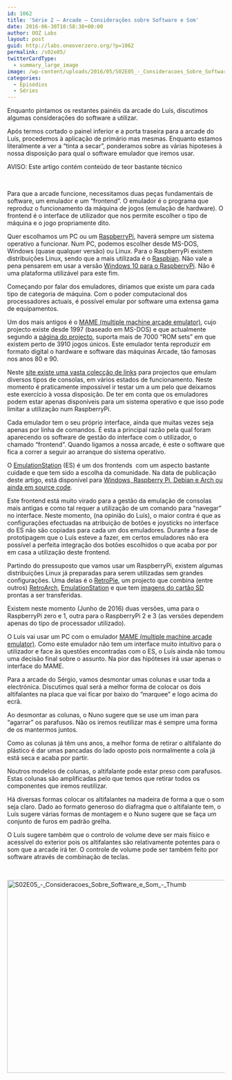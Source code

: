 ```yaml
---
id: 1062
title: 'Série 2 — Arcade — Considerações sobre Software e Som'
date: 2016-06-30T10:58:38+00:00
author: OOZ Labs
layout: post
guid: http://labs.oneoverzero.org/?p=1062
permalink: /s02e05/
twitterCardType:
  - summary_large_image
image: /wp-content/uploads/2016/05/S02E05_-_Consideracoes_Sobre_Software_e_Som_-_Thumb.jpeg
categories:
  - Episódios
  - Séries
---
```

Enquanto pintamos os restantes painéis da arcade do Luís, discutimos algumas considerações do software a utilizar.



Após termos cortado o painel inferior e a porta traseira para a arcade do Luís, procedemos à aplicação de primário mas mesmas. Enquanto estamos literalmente a ver a &#8220;tinta a secar&#8221;, ponderamos sobre as várias hipoteses à nossa disposição para qual o software emulador que iremos usar.

AVISO: Este artigo contém conteúdo de teor bastante técnico

&nbsp;

Para que a arcade funcione, necessitamos duas peças fundamentais de software, um emulador e um &#8220;frontend&#8221;. O emulador é o programa que reproduz o funcionamento da máquina de jogos (emulação de hardware). O frontend é o interface de utilizador que nos permite escolher o tipo de máquina e o jogo propriamente dito.

Quer escolhamos um PC ou um [RaspberryPi](https://www.raspberrypi.org/), haverá sempre um sistema operativo a funcionar. Num PC, podemos escolher desde MS-DOS, Windows (quase qualquer versão) ou Linux. Para o RaspberryPi existem distribuições Linux, sendo que a mais utilizada é o [Raspbian](https://www.raspberrypi.org/downloads/raspbian/). Não vale a pena pensarem em usar a versão [Windows 10 para o RaspberryPi](https://developer.microsoft.com/en-us/windows/iot). Não é uma plataforma utilizável para este fim.

Começando por falar dos emuladores, diriamos que existe um para cada tipo de categoria de máquina. Com o poder computacional dos processadores actuais, é possível emular por software uma extensa gama de equipamentos.

Um dos mais antigos é o [MAME (multiple machine arcade emulator)](http://mamedev.org/), cujo projecto existe desde 1997 (baseado em MS-DOS) e que actualmente segundo a [página do projecto](http://mamedev.org/history.html), suporta mais de 7000 &#8220;ROM sets&#8221; em que existem perto de 3910 jogos únicos. Este emulador tenta reproduzir em formato digital o hardware e software das máquinas Arcade, tão famosas nos anos 80 e 90.

Neste [site existe uma vasta colecção de links](http://www.emulator-zone.com/) para projectos que emulam diversos tipos de consolas, em vários estados de funcionamento. Neste momento é praticamente impossível ir testar um a um pelo que deixamos este exercício à vossa disposição. De ter em conta que os emuladores podem estar apenas disponíveis para um sistema operativo e que isso pode limitar a utilização num RaspberryPi.

Cada emulador tem o seu próprio interface, ainda que muitas vezes seja apenas por linha de comandos. É esta a principal razão pela qual foram aparecendo os software de gestão do interface com o utilizador, o chamado &#8220;frontend&#8221;. Quando ligamos a nossa arcade, é este o software que fica a correr a seguir ao arranque do sistema operativo.

O [EmulationStation](http://www.emulationstation.org/) (ES) é um dos frontends  com um aspecto bastante cuidade e que tem sido a escolha da comunidade. Na data de publicação deste artigo, está disponível para [Windows, Raspberry Pi, Debian e Arch ou ainda em source code](http://www.emulationstation.org/#download).

Este frontend está muito virado para a gestão da emulação de consolas mais antigas e como tal requer a utilização de um comando para &#8220;navegar&#8221; no interface. Neste momento, (na opinião do Luís), o maior contra é que as configurações efectuadas na atribuição de botões e joysticks no interface do ES não são copiadas para cada um dos emuladores. Durante a fase de prototipagem que o Luís esteve a fazer, em certos emuladores não era possível a perfeita integração dos botões escolhidos o que acaba por por em casa a utilização deste frontend.

Partindo do pressuposto que vamos usar um RaspberryPi, existem algumas distribuições Linux já preparadas para serem utilizadas sem grandes configurações. Uma delas é o [RetroPie](https://retropie.org.uk/), um projecto que combina (entre outros) [RetroArch](http://www.libretro.com/), [EmulationStation](http://www.emulationstation.org/) e que tem [imagens do cartão SD](https://retropie.org.uk/download/) prontas a ser transferidas.

Existem neste momento (Junho de 2016) duas versões, uma para o RaspberryPi zero e 1, outra para o RaspberryPi 2 e 3 (as versões dependem apenas do tipo de processador utilizado).

O Luís vai usar um PC com o emulador [MAME (multiple machine arcade emulator)](http://mamedev.org/). Como este emulador não tem um interface muito intuitivo para o utilizador e face às questões encontradas com o ES, o Luís ainda não tomou uma decisão final sobre o assunto. Na pior das hipóteses irá usar apenas o interface do MAME.

Para a arcade do Sérgio, vamos desmontar umas colunas e usar toda a electrónica. Discutimos qual será a melhor forma de colocar os dois altifalantes na placa que vai ficar por baixo do &#8220;marquee&#8221; e logo acima do ecrã.

Ao desmontar as colunas, o Nuno sugere que se use um iman para &#8220;agarrar&#8221; os parafusos. Não os iremos reutilizar mas é sempre uma forma de os mantermos juntos.

Como as colunas já têm uns anos, a melhor forma de retirar o altifalante do plástico é dar umas pancadas do lado oposto pois normalmente a cola já está seca e acaba por partir.

Noutros modelos de colunas, o altifalante pode estar preso com parafusos. Estas colunas são amplificadas pelo que temos que retirar todos os componentes que iremos reutilizar.

Há diversas formas colocar os altifalantes na madeira de forma a que o som seja claro. Dado ao formato generoso do diafragma que o altifalante tem, o Luís sugere várias formas de montagem e o Nuno sugere que se faça um conjunto de furos em padrão grelha.

O Luís sugere também que o controlo de volume deve ser mais físico e acessível do exterior pois os altifalantes são relativamente potentes para o som que a arcade irá ter. O controle de volume pode ser também feito por software através de combinação de teclas.

&nbsp;

[<img class="aligncenter size-large wp-image-1068" src="http://labs.oneoverzero.org/wp-content/uploads/2016/05/S02E05_-_Consideracoes_Sobre_Software_e_Som_-_Thumb-1024x576.jpeg" alt="S02E05_-_Consideracoes_Sobre_Software_e_Som_-_Thumb" width="792" height="446" srcset="http://labs.oneoverzero.org/wp-content/uploads/2016/05/S02E05_-_Consideracoes_Sobre_Software_e_Som_-_Thumb-1024x576.jpeg 1024w, http://labs.oneoverzero.org/wp-content/uploads/2016/05/S02E05_-_Consideracoes_Sobre_Software_e_Som_-_Thumb-300x169.jpeg 300w, http://labs.oneoverzero.org/wp-content/uploads/2016/05/S02E05_-_Consideracoes_Sobre_Software_e_Som_-_Thumb-768x432.jpeg 768w" sizes="(max-width: 792px) 100vw, 792px" />](http://labs.oneoverzero.org/wp-content/uploads/2016/05/S02E05_-_Consideracoes_Sobre_Software_e_Som_-_Thumb.jpeg)

&nbsp;